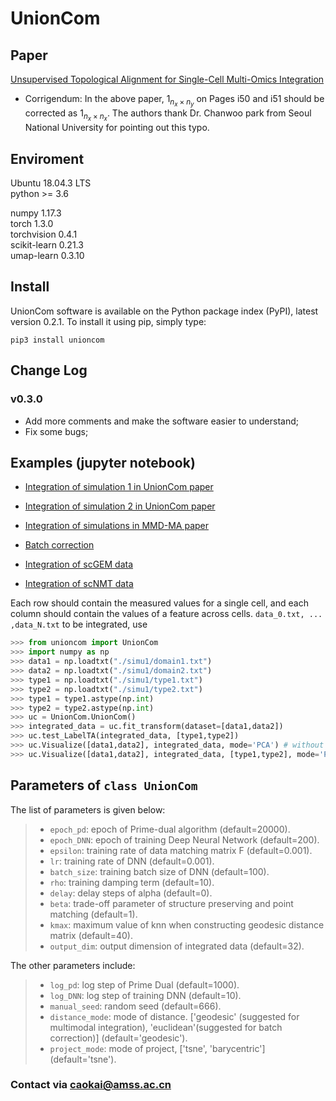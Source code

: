 # UnionCom

## Paper
[Unsupervised Topological Alignment for Single-Cell Multi-Omics Integration](https://academic.oup.com/bioinformatics/article/36/Supplement_1/i48/5870490)

+ Corrigendum: In the above paper, $1_{n_x\times n_y}$ on Pages i50 and i51 should be corrected as $1_{n_x\times n_x}$. The authors thank Dr. Chanwoo park from Seoul National University for pointing out this typo.

## Enviroment
Ubuntu 18.04.3 LTS  
python >= 3.6

numpy 1.17.3  
torch 1.3.0  
torchvision 0.4.1  
scikit-learn 0.21.3  
umap-learn 0.3.10

## Install
UnionCom software is available on the Python package index (PyPI), latest version 0.2.1. To install it using pip, simply type:
```
pip3 install unioncom
```

## Change Log
### v0.3.0
+ Add more comments and make the software easier to understand;
+ Fix some bugs;

## Examples (jupyter notebook)

+ [Integration of simulation 1 in UnionCom paper](https://github.com/caokai1073/UnionCom/blob/master/Examples/Simulation1.ipynb)

+ [Integration of simulation 2 in UnionCom paper](https://github.com/caokai1073/UnionCom/blob/master/Examples/Simulation2.ipynb)

+ [Integration of simulations in MMD-MA paper](https://github.com/caokai1073/UnionCom/blob/master/Examples/MMD-MA-simulations.ipynb)

+ [Batch correction](https://github.com/caokai1073/UnionCom/blob/master/Examples/HSC.ipynb)

+ [Integration of scGEM data](https://github.com/caokai1073/UnionCom/blob/master/Examples/scGEM.ipynb)

+ [Integration of scNMT data](https://github.com/caokai1073/UnionCom/blob/master/Examples/scNMT.ipynb)

Each row should contain the measured values for a single cell, and each column should contain the values of a feature across cells.
```data_0.txt, ... ,data_N.txt``` to be integrated, use

```python
>>> from unioncom import UnionCom
>>> import numpy as np
>>> data1 = np.loadtxt("./simu1/domain1.txt")
>>> data2 = np.loadtxt("./simu1/domain2.txt")
>>> type1 = np.loadtxt("./simu1/type1.txt")
>>> type2 = np.loadtxt("./simu1/type2.txt")
>>> type1 = type1.astype(np.int)
>>> type2 = type2.astype(np.int)
>>> uc = UnionCom.UnionCom()
>>> integrated_data = uc.fit_transform(dataset=[data1,data2])
>>> uc.test_LabelTA(integrated_data, [type1,type2])
>>> uc.Visualize([data1,data2], integrated_data, mode='PCA') # without datatype
>>> uc.Visualize([data1,data2], integrated_data, [type1,type2], mode='PCA') # with datatype
```

## Parameters of ```class UnionCom```

The list of parameters is given below:
> + ```epoch_pd```: epoch of Prime-dual algorithm (default=20000).
> + ```epoch_DNN```: epoch of training Deep Neural Network (default=200).
> + ```epsilon```: training rate of data matching matrix F (default=0.001).
> + ```lr```: training rate of DNN (default=0.001).
> + ```batch_size```: training batch size of DNN (default=100).
> + ```rho```: training damping term (default=10).
> + ```delay```: delay steps of alpha (default=0).
> + ```beta```: trade-off parameter of structure preserving and point matching (default=1).
> + ```kmax```: maximum value of knn when constructing geodesic distance matrix (default=40).
> + ```output_dim```: output dimension of integrated data (default=32).

The other parameters include:
> + ```log_pd```: log step of Prime Dual (default=1000).
> + ```log_DNN```: log step of training DNN (default=10).
> + ```manual_seed```: random seed (default=666).
> + ```distance_mode```: mode of distance. ['geodesic' (suggested for multimodal integration), 'euclidean'(suggested for batch correction)] (default='geodesic').
> + ```project_mode```: mode of project, ['tsne', 'barycentric'] (default='tsne').

### Contact via caokai@amss.ac.cn

